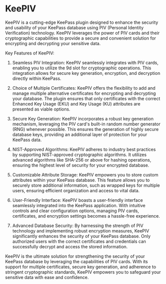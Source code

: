 # KeePIV
KeePIV is a cutting-edge KeePass plugin designed to enhance the security and usability of your KeePass database using PIV (Personal Identity Verification) technology. KeePIV leverages the power of PIV cards and their cryptographic capabilities to provide a secure and convenient solution for encrypting and decrypting your sensitive data.

Key Features of KeePIV:

1. Seamless PIV Integration:
   KeePIV seamlessly integrates with PIV cards, enabling you to utilize the 9d slot for cryptographic operations. This integration allows for secure key generation, encryption, and decryption directly within KeePass.

2. Choice of Multiple Certificates:
   KeePIV offers the flexibility to add and manage multiple alternative certificates for encrypting and decrypting your database. The plugin ensures that only certificates with the correct Enhanced Key Usage (EKU) and Key Usage (KU) attributes are presented as viable options.

3. Secure Key Generation:
   KeePIV incorporates a robust key generation mechanism, leveraging the PIV card's built-in random number generator (RNG) whenever possible. This ensures the generation of highly secure database keys, providing an additional layer of protection for your KeePass data.

4. NIST-Approved Algorithms:
   KeePIV adheres to industry best practices by supporting NIST-approved cryptographic algorithms. It utilizes advanced algorithms like SHA-256 or above for hashing operations, ensuring the highest level of security for your encrypted database.

5. Customizable Attribute Storage:
   KeePIV empowers you to store custom attributes within your KeePass database. This feature allows you to securely store additional information, such as wrapped keys for multiple users, ensuring efficient organization and access to vital data.

6. User-Friendly Interface:
   KeePIV boasts a user-friendly interface seamlessly integrated into the KeePass application. With intuitive controls and clear configuration options, managing PIV cards, certificates, and encryption settings becomes a hassle-free experience.

7. Advanced Database Security:
   By harnessing the strength of PIV technology and implementing robust encryption measures, KeePIV significantly enhances the security of your KeePass database. Only authorized users with the correct certificates and credentials can successfully decrypt and access the stored information.

KeePIV is the ultimate solution for strengthening the security of your KeePass database by leveraging the capabilities of PIV cards. With its support for multiple certificates, secure key generation, and adherence to stringent cryptographic standards, KeePIV empowers you to safeguard your sensitive data with ease and confidence.
